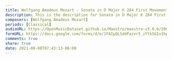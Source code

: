 ```yaml
---
title: Wolfgang Amadeus Mozart - Sonata in D Major K 284 First Movement (1)
description: This is the description for Sonata in D Major K 284 First Movement by Wolfgang Amadeus Mozart
composers: [Wolfgang Amadeus Mozart]
periods: [Classical]
audioURL: https://OpenMusicDataset.github.io/Maestro/maestro-v3.0.0/2008/MIDI-Unprocessed_14_R1_2008_01-05_ORIG_MID--AUDIO_14_R1_2008_wav--2.midi
formURL: https://docs.google.com/forms/d/e/1FAIpQLSddFazvr5_zYtk5GIx1hpL5o2SONEwhcxd1fHuJU4aXlO01aQ/viewform
comments: true
share: true
date: 2021-08-08T07:43:13-06:00
---
```

